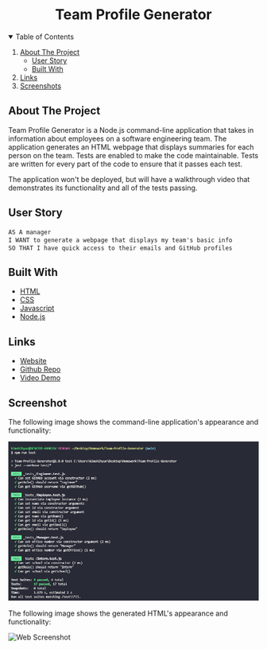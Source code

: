 <h1 align="center">Team Profile Generator</h1>

<!-- TABLE OF CONTENTS -->
<details open="open">
  <summary>Table of Contents</summary>
  <ol>
    <li>
      <a href="#about-the-project">About The Project</a>
      <ul>
        <li><a href="#user-story">User Story</a></li>
      </ul>
       <ul>
        <li><a href="#built-with">Built With</a></li>
      </ul>
    </li>
    <li>
      <a href="#links">Links</a>
    <li><a href="#screenshot">Screenshots</a></li>
  </ol>
</details>

## About The Project

Team Profile Generator is a Node.js command-line application that takes in information about employees on a software engineering team. The application generates an HTML webpage that displays summaries for each person on the team. Tests are enabled to make the code maintainable. Tests are written for every part of the code to ensure that it passes each test.

The application won't be deployed, but will have a walkthrough video that demonstrates its functionality and all of the tests passing.

## User Story

```
AS A manager
I WANT to generate a webpage that displays my team's basic info
SO THAT I have quick access to their emails and GitHub profiles
```

## Built With

- [HTML](https://html.spec.whatwg.org/)
- [CSS](https://www.w3.org/Style/CSS/Overview.en.html)
- [Javascript](https://www.javascript.com/)
- [Node.js](https://nodejs.org/en/)

## Links

- [Website](https://kimshihyun.github.io/Weather-Dashboard/)
- [Github Repo](https://github.com/KimShiHyun/Team-Profile-Generator)
- [Video Demo](...)

## Screenshot

The following image shows the command-line application's appearance and functionality:

![Web Screenshot](./assets/images/screenshot.png)

The following image shows the generated HTML's appearance and functionality:

![Web Screenshot](./assets/images/screenshothtml.png)
